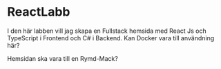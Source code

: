 # ReactLabb

I den här labben vill jag skapa en Fullstack hemsida med React Js och TypeScript i Frontend och C# i Backend. Kan Docker vara till användning här?

Hemsidan ska vara till en Rymd-Mack?